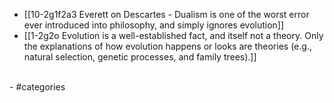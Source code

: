 - [[10-2g1f2a3 Everett on Descartes - Dualism is one of the worst error ever introduced into philosophy, and simply ignores evolution]]
- [[1-2g2o Evolution is a well-established fact, and itself not a theory. Only the explanations of how evolution happens or looks are theories (e.g., natural selection, genetic processes, and family trees).]]
<br>
- #categories
